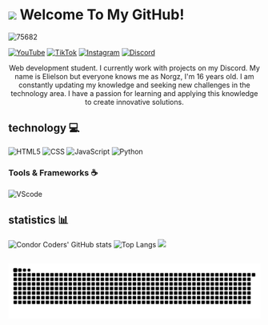 # <img src="https://media.giphy.com/media/lGhBlBMIN2XsEteTN3/giphy.gif" width="100"/> Welcome To My GitHub!

![75682](https://github.com/user-attachments/assets/30ebba7f-3018-44fc-a326-5e97ad3423b9)

[![YouTube](https://img.shields.io/badge/YouTube-%23FF0000.svg?style=for-the-badge&logo=YouTube&logoColor=white)](https://www.youtube.com/@Norgzyy)
[![TikTok](https://img.shields.io/badge/TikTok-%23000000.svg?style=for-the-badge&logo=TikTok&logoColor=white)](https://www.tiktok.com/@norgzyy)
[![Instagram](https://img.shields.io/badge/Instagram-%23E4405F.svg?style=for-the-badge&logo=Instagram&logoColor=white)](https://www.instagram.com/norgzyy/)
[![Discord](https://img.shields.io/badge/Discord-%235865F2.svg?style=for-the-badge&logo=discord&logoColor=white)](https://discord.gg/rw3wtuRSF2)

<p align="center">Web development student. I currently work with projects on my Discord. My name is Elielson but everyone knows me as Norgz, I'm 16 years old.
I am constantly updating my knowledge and seeking new challenges in the technology area. I have a passion for learning and applying this knowledge to create innovative solutions.




## technology 💻
![HTML5](https://img.shields.io/badge/html5-%23E34F26.svg?style=for-the-badge&logo=html5&logoColor=white)
![CSS](https://img.shields.io/badge/css3-%231572B6.svg?style=for-the-badge&logo=css3&logoColor=white)
![JavaScript](https://img.shields.io/badge/javascript-%23323330.svg?style=for-the-badge&logo=javascript&logoColor=%23F7DF1E)
![Python](https://img.shields.io/badge/python-3670A0?style=for-the-badge&logo=python&logoColor=ffdd54)

  <!-- Skills: Tools & Frameworks -->
  <div style="flex-basis: 48%;">
    <h3>Tools & Frameworks ☕</h3>
    <img align="center" alt="VScode" height="30" width="40" src="https://cdn.jsdelivr.net/gh/devicons/devicon/icons/vscode/vscode-original.svg">
  </div>

## statistics 📊
![Condor Coders' GitHub stats](https://github-readme-stats.vercel.app/api?username=Norgz&show_icons=true&theme=dark) ![Top Langs](https://github-readme-stats.vercel.app/api/top-langs/?username=Norgz&layout=compact&theme=dark)
<a href="https://discord.com/users/810557068293570570"><img style="min-width: 134px; max-height: 134px;" width="320" src="https://lanyard.cnrad.dev/api/810557068293570570?theme=dark&bg=00000000&idleMessage=Dormindo...&hideTimestamp=false" /></a>
##

<img src="https://raw.githubusercontent.com/Norgz/Norgz/output/snake.svg" alt="Snake animation" />

